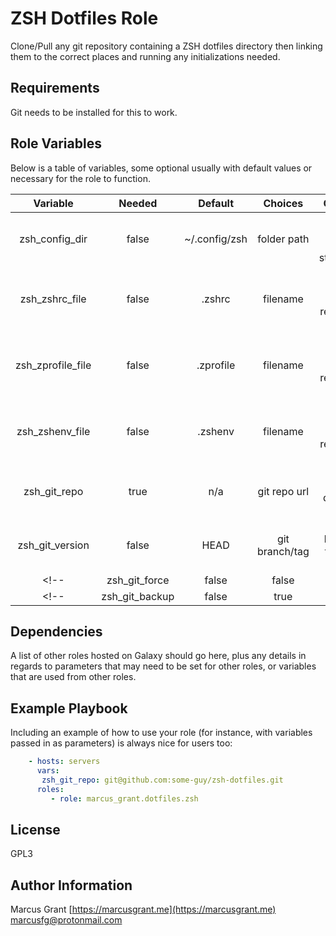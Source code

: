 ZSH Dotfiles Role
=================

Clone/Pull any git repository containing a ZSH dotfiles directory then linking them to the correct places and running any initializations needed.

Requirements
------------

Git needs to be installed for this to work.

Role Variables
--------------

Below is a table of variables, some optional usually with default values or necessary for the role to function.

|     Variable     | Needed |  Default   |   Choices    |                     Comments                     |
|:----------------:|:------:|:----------:|:------------:|:------------------------------------------------:|
| zsh_config_dir   | false |~/.config/zsh| folder path  | Where the dotfiles should be stored/linked       |
| zsh_zshrc_file   | false  | .zshrc     | filename     | Filename inside config_dir representing .zshrc   |
| zsh_zprofile_file| false  | .zprofile  | filename     | Filename inside config_dir representing .zprofile|
| zsh_zshenv_file  | false  | .zshenv    | filename     | Filename inside config_dir representing .zshenv  |
| zsh_git_repo     | true   | n/a        | git repo url | Where to clone/pull dotfile repo from            |
| zsh_git_version  | false  | HEAD       |git branch/tag| Which branch/tag to clone or pull                |
<!-- | zsh_git_force    | false  | false      | boolean      | Whether to force pull repositories on config_dir | -->
<!-- | zsh_git_backup   | false  | true       | boolean      | Backup dotfile directory if zsh_git_force        | -->

Dependencies
------------

A list of other roles hosted on Galaxy should go here, plus any details in regards to parameters that may need to be set for other roles, or variables that are used from other roles.

Example Playbook
----------------

Including an example of how to use your role (for instance, with variables passed in as parameters) is always nice for users too:

```yaml
    - hosts: servers
      vars:
       zsh_git_repo: git@github.com:some-guy/zsh-dotfiles.git 
      roles:
         - role: marcus_grant.dotfiles.zsh
```

License
-------

GPL3

Author Information
------------------

Marcus Grant
[https://marcusgrant.me](https://marcusgrant.me)
[marcusfg@protonmail.com](marcusfg@protonmail.com)
